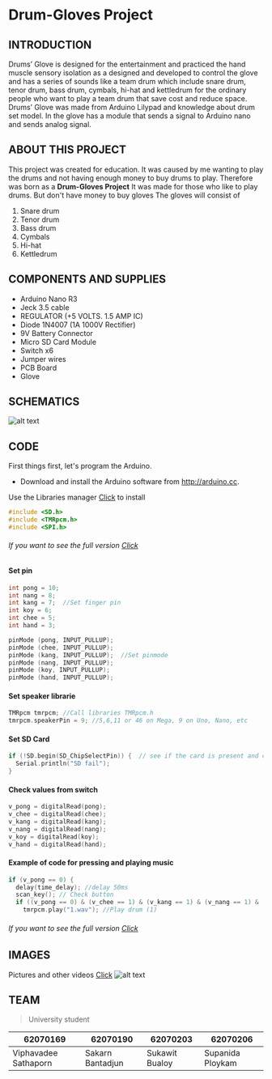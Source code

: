 # Drum-Gloves Project

## INTRODUCTION

  Drums’ Glove is designed for the entertainment and practiced the hand muscle sensory isolation as a designed and developed to control the glove and has a series of sounds like a team drum which include snare drum, tenor drum, bass drum, cymbals, hi-hat and kettledrum for the ordinary people who want to play a team drum that save cost and reduce space. Drums’ Glove was made from Arduino Lilypad and knowledge about drum set model. In the glove has a module that sends a signal to Arduino nano and sends analog signal.

## ABOUT THIS PROJECT
  
  This project was created for education.
It was caused by me wanting to play the drums and not having enough money to buy drums to play. Therefore was born as a
**Drum-Gloves Project** It was made for those who like to play drums. But don't have money to buy gloves The gloves will consist of
1. Snare drum 
2. Tenor drum 
3. Bass drum 
4. Cymbals 
5. Hi-hat 
6. Kettledrum

## COMPONENTS AND SUPPLIES

  - Arduino Nano R3
  - Jeck 3.5 cable
  - REGULATOR (+5 VOLTS. 1.5 AMP IC)
  - Diode 1N4007 (1A 1000V Rectifier)
  - 9V Battery Connector 
  - Micro SD Card Module
  - Switch x6
  - Jumper wires
  - PCB Board
  - Glove
  
  ## SCHEMATICS
  
  ![alt text](https://github.com/macsakarn/Drum-Gloves/blob/master/Media/Images/Schematic.jpg "SCHEMATICS")
  
  ## CODE
  First things first, let's program the Arduino.
  - Download and install the Arduino software from http://arduino.cc.
  
  Use the Libraries manager [Click](https://github.com/macsakarn/Drum-Gloves/tree/master/Code/Libraries) to install
  ```c
  #include <SD.h>
  #include <TMRpcm.h>
  #include <SPI.h>
  ```
  ###### If you want to see the full version [Click](https://github.com/macsakarn/Drum-Gloves/tree/master/Code)
  
  #### Set pin
  ```c
  int pong = 10;
  int nang = 8;
  int kang = 7;  //Set finger pin 
  int koy = 6;
  int chee = 5;
  int hand = 3;
  
  pinMode (pong, INPUT_PULLUP);
  pinMode (chee, INPUT_PULLUP);
  pinMode (kang, INPUT_PULLUP);  //Set pinmode
  pinMode (nang, INPUT_PULLUP); 
  pinMode (koy, INPUT_PULLUP);
  pinMode (hand, INPUT_PULLUP);
  ```
  #### Set speaker librarie
  ```c
  TMRpcm tmrpcm; //Call libraries TMRpcm.h
  tmrpcm.speakerPin = 9; //5,6,11 or 46 on Mega, 9 on Uno, Nano, etc
  ```
  #### Set SD Card
  ```c
  if (!SD.begin(SD_ChipSelectPin)) {  // see if the card is present and can be initialized:
    Serial.println("SD fail");
  }
  ```
  #### Check values from switch
  
  ```c
  v_pong = digitalRead(pong);
  v_chee = digitalRead(chee);
  v_kang = digitalRead(kang); 
  v_nang = digitalRead(nang);
  v_koy = digitalRead(koy);
  v_hand = digitalRead(hand);
  ```
  
  #### Example of code for pressing and playing music
  ```c
  if (v_pong == 0) {
    delay(time_delay); //delay 50ms
    scan_key(); // Check button
    if ((v_pong == 0) & (v_chee == 1) & (v_kang == 1) & (v_nang == 1) & (v_koy == 1) & (v_hand == 1))  {
      tmrpcm.play("1.wav"); //Play drum (1)
  ```
  
  ###### If you want to see the full version [Click](https://github.com/macsakarn/Drum-Gloves/tree/master/Code)
  

  
  
  
  ## IMAGES 
  Pictures and other videos [Click](https://github.com/macsakarn/Drum-Gloves/tree/master/Media) 
  ![alt text](https://github.com/macsakarn/Drum-Gloves/blob/master/Media/Images/images.jpg "Promote")
  
  ## TEAM
  > University student
  
  | 62070169| 62070190 | 62070203 | 62070206 |
  | --- | --- | --- | --- |
  | Viphavadee Sathaporn | Sakarn Bantadjun | Sukawit Bualoy | Supanida Ploykam |
  
  

  
  
  
  

